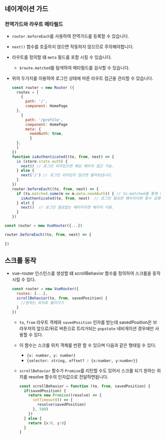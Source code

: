 ## 네이게이션 가드

### 전역가드와  라우트 메타필드

*  `router.beforeEach`를 사용하여 전역가드를 등록할 수 있습니다.

  * `next()` 함수를 호출하지 않으면 작동하지 않으므로 주의해야합니다.

* 라우트를 정의할 떄 `meta` 필드를 포함 시킬 수 있습니다.

  * `$route.matched`를 탐색하여 메타필드를 검사할 수 있습니다.

* 위의 두가지를 이용하여 로그인 상태에 따른 라우트 접근을 관리할 수 있습니다.

  ```javascript
  const router = new Router ({
    routes = [
      {
        path: '/',
        component: HomePage
  	},
      {
        path: '/profile',
        component: HomePage
        meta: {
          needAuth: true,
          }
  	},
    ]
  })
  function isAuthenticated((to, from, next) => {
    is (store.state.auth) {
      next() // 로그인 되어있으면 해당 페이지 접근 가능.
    } else {
      next('/') // 로그인 되어있지 않으면 돌려보냅니다.
    }
  })
  router.beforeEach((to, from, next) => {
    if (to.matched.some(m => m.meta.needAuth)) { // to.matched를 통해 메타필드 탐색
      isAuthenticated(to, from, next)  // 로그인 필요한 페이지이면 함수 실행
    } elst {
      next()  // 로그인 필요없는 페이지이면 페이지 이동.
    }
  })
  ```

  

```javascript
const router = new VueRouter({...})

router.beforeEach((to, from, next) => {
  
})
```





## 스크롤 동작


* vue-router 인스턴스를 생성할 떄 scrollBehavior 함수를 정의하여 스크롤을 동작시킬 수 있다.

  ```javascript
  const router = new VueRouter({
    routes: [...],
    scrollBehavior(to, from, savedPosition) {
      //원하는 위치로 돌아가기    
    }
  })
  ```

  * `to`, `from` 라우트 객체와 `savedPosition` 인자를 받는데 savedPosition은 브라우저의 앞으로/뒤로 버튼으로 트리거되는 `popstate` 네비게이션 경우에만 사용할 수 있다.

  * 이 함수는 스크롤 위치 객체를 반환 할 수 있으며 다음과 같은 형태일 수 있다.

    * `{x: number, y: number}`
    * `{selector: string, offset? : {x:number, y:number}}`

  * `scrollBehavior` 함수가 `Promise`를 리턴할 수도 있어서 스크롤 되기 원하는 위치를 resolve 함수의 인자값으로 전달하면됩니다.

    ```javascript
    const scrollBehavior = function (to, from, savedPosition) {
      if(savedPosition) {
        return new Promise((resolve) => {
          setTimeout(() => {
            resolve(savedPosition)
          }, 500)
        })
      } else {
        return {x:0, y:0}
      }
    }
    ```

    

  

